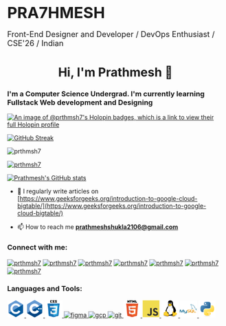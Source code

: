 <h1 style="font-size: 36px; margin-bottom: 10px;">PRA7HMESH</h1>
<p style="font-size: 18px;">Front-End Designer and Developer / DevOps Enthusiast / CSE'26 / Indian</p>
</header>

<h1 align="center">Hi, I'm Prathmesh 👋</h1>
<h3>I'm a Computer Science Undergrad. I'm currently learning Fullstack Web development and Designing</h3>

[![An image of @prthmsh7's Holopin badges, which is a link to view their full Holopin profile](https://holopin.me/prthmsh7)](https://holopin.io/@prthmsh7)



<a href="https://git.io/streak-stats"><img src="https://streak-stats.demolab.com?user=prthmsh7&theme=dark&border_radius=25&date_format=M%20j%5B%2C%20Y%5D&card_width=500" alt="GitHub Streak" /></a>

<p align="left"> <img src="https://komarev.com/ghpvc/?username=prthmsh7&label=Profile%20views&color=0e75b6&style=flat" alt="prthmsh7" /> </p>

<p align="left"> <a href="https://github.com/ryo-ma/github-profile-trophy"><img src="https://github-profile-trophy.vercel.app/?username=prthmsh7" alt="prthmsh7" /></a> </p>

[![Prathmesh's GitHub stats](https://github-readme-stats.vercel.app/api?username=prthmsh7)](https://github.com/prthmsh7/github-readme-stats)

- 📝 I regularly write articles on [https://www.geeksforgeeks.org/introduction-to-google-cloud-bigtable/](https://www.geeksforgeeks.org/introduction-to-google-cloud-bigtable/)

- 📫 How to reach me **prathmeshshukla2106@gmail.com**

<h3 align="left">Connect with me:</h3>
<p align="left">
<a href="https://twitter.com/prthmsh7" target="blank"><img align="center" src="https://raw.githubusercontent.com/rahuldkjain/github-profile-readme-generator/master/src/images/icons/Social/twitter.svg" alt="prthmsh7" height="30" width="40" /></a>
<a href="https://linkedin.com/in/prthmsh7" target="blank"><img align="center" src="https://raw.githubusercontent.com/rahuldkjain/github-profile-readme-generator/master/src/images/icons/Social/linked-in-alt.svg" alt="prthmsh7" height="30" width="40" /></a>
<a href="https://instagram.com/prthmsh7" target="blank"><img align="center" src="https://raw.githubusercontent.com/rahuldkjain/github-profile-readme-generator/master/src/images/icons/Social/instagram.svg" alt="prthmsh7" height="30" width="40" /></a>
<a href="https://www.behance.net/prthmsh7" target="blank"><img align="center" src="https://raw.githubusercontent.com/rahuldkjain/github-profile-readme-generator/master/src/images/icons/Social/behance.svg" alt="prthmsh7" height="30" width="40" /></a>
<a href="https://www.hackerrank.com/prthmsh7" target="blank"><img align="center" src="https://raw.githubusercontent.com/rahuldkjain/github-profile-readme-generator/master/src/images/icons/Social/hackerrank.svg" alt="prthmsh7" height="30" width="40" /></a>
<a href="https://codeforces.com/profile/prthmsh7" target="blank"><img align="center" src="https://raw.githubusercontent.com/rahuldkjain/github-profile-readme-generator/master/src/images/icons/Social/codeforces.svg" alt="prthmsh7" height="30" width="40" /></a>
<a href="https://auth.geeksforgeeks.org/user/prthmsh7" target="blank"><img align="center" src="https://raw.githubusercontent.com/rahuldkjain/github-profile-readme-generator/master/src/images/icons/Social/geeks-for-geeks.svg" alt="prthmsh7" height="30" width="40" /></a>
</p>

<h3 align="left">Languages and Tools:</h3>
<p align="left"> <a href="https://www.cprogramming.com/" target="_blank" rel="noreferrer"> <img src="https://raw.githubusercontent.com/devicons/devicon/master/icons/c/c-original.svg" alt="c" width="40" height="40"/> </a> <a href="https://www.w3schools.com/cpp/" target="_blank" rel="noreferrer"> <img src="https://raw.githubusercontent.com/devicons/devicon/master/icons/cplusplus/cplusplus-original.svg" alt="cplusplus" width="40" height="40"/> </a> <a href="https://www.w3schools.com/css/" target="_blank" rel="noreferrer"> <img src="https://raw.githubusercontent.com/devicons/devicon/master/icons/css3/css3-original-wordmark.svg" alt="css3" width="40" height="40"/> </a> <a href="https://www.figma.com/" target="_blank" rel="noreferrer"> <img src="https://www.vectorlogo.zone/logos/figma/figma-icon.svg" alt="figma" width="40" height="40"/> </a> <a href="https://cloud.google.com" target="_blank" rel="noreferrer"> <img src="https://www.vectorlogo.zone/logos/google_cloud/google_cloud-icon.svg" alt="gcp" width="40" height="40"/> </a> <a href="https://git-scm.com/" target="_blank" rel="noreferrer"> <img src="https://www.vectorlogo.zone/logos/git-scm/git-scm-icon.svg" alt="git" width="40" height="40"/> </a> <a href="https://www.w3.org/html/" target="_blank" rel="noreferrer"> <img src="https://raw.githubusercontent.com/devicons/devicon/master/icons/html5/html5-original-wordmark.svg" alt="html5" width="40" height="40"/> </a> <a href="https://developer.mozilla.org/en-US/docs/Web/JavaScript" target="_blank" rel="noreferrer"> <img src="https://raw.githubusercontent.com/devicons/devicon/master/icons/javascript/javascript-original.svg" alt="javascript" width="40" height="40"/> </a> <a href="https://www.linux.org/" target="_blank" rel="noreferrer"> <img src="https://raw.githubusercontent.com/devicons/devicon/master/icons/linux/linux-original.svg" alt="linux" width="40" height="40"/> </a> <a href="https://www.mysql.com/" target="_blank" rel="noreferrer"> <img src="https://raw.githubusercontent.com/devicons/devicon/master/icons/mysql/mysql-original-wordmark.svg" alt="mysql" width="40" height="40"/> </a> <a href="https://www.python.org" target="_blank" rel="noreferrer"> <img src="https://raw.githubusercontent.com/devicons/devicon/master/icons/python/python-original.svg" alt="python" width="40" height="40"/> </a> </p>
